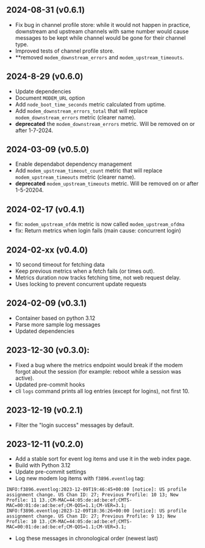 ## 2024-08-31 (v0.6.1)

  * Fix bug in channel profile store: while it would not happen in practice, 
    downstream and upstream channels with same number would cause messages to be kept
    while channel would be gone for their channel type.
  * Improved tests of channel profile store.
  * **removed `modem_downstream_errors` and `modem_upstream_timeouts`.

## 2024-8-29 (v0.6.0)

  * Update dependencies
  * Document `MODEM_URL` option
  * Add `node_boot_time_seconds` metric calculated from uptime.
  * Add `modem_downstream_errors_total` that will replace
    `modem_downstream_errors` metric (clearer name).
  * **deprecated** the `modem_downstream_errors` metric. Will be removed on or after 1-7-2024.

## 2024-03-09 (v0.5.0)

  * Enable dependabot dependency management
  * Add `modem_upstream_timeout_count` metric that will replace
    `modem_upstream_timeouts` metric (clearer name).
  * **deprecated** `modem_upstream_timeouts` metric. Will be removed on or after 1-5-20204.

## 2024-02-17 (v0.4.1)

  * fix: `modem_upstream_ofdm` metric is now called `modem_upstream_ofdma`
  * fix: Return metrics when login fails (main cause: concurrent login)

## 2024-02-xx (v0.4.0)

  * 10 second timeout for fetching data
  * Keep previous metrics when a fetch fails (or times out).
  * Metrics duration now tracks fetching time, not web request delay.
  * Uses locking to prevent concurrent update requests

## 2024-02-09 (v0.3.1)

  * Container based on python 3.12
  * Parse more sample log messages
  * Updated dependencies

## 2023-12-30 (v0.3.0):

  * Fixed a bug where the metrics endpoint would break if the modem forgot
    about the session (for example: reboot while a session was active).
  * Updated pre-commit hooks
  * cli `logs` command prints all log entries (except for logins), not first 10.

## 2023-12-19 (v0.2.1)

  * Filter the "login success" messages by default.

## 2023-12-11 (v0.2.0)

  * Add a stable sort for event log items and use it in the web
    index page.
  * Build with Python 3.12
  * Update pre-commit settings
  * Log new modem log items with `f3896.eventlog` tag:
```
INFO:f3896.eventlog:2023-12-09T19:46:45+00:00 [notice]: US profile assignment change. US Chan ID: 27; Previous Profile: 10 13; New Profile: 11 13.;CM-MAC=44:05:de:ad:be:ef;CMTS-MAC=00:01:de:ad:be:ef;CM-QOS=1.1;CM-VER=3.1;
INFO:f3896.eventlog:2023-12-09T18:36:26+00:00 [notice]: US profile assignment change. US Chan ID: 27; Previous Profile: 9 13; New Profile: 10 13.;CM-MAC=44:05:de:ad:be:ef;CMTS-MAC=00:01:de:ad:be:ef;CM-QOS=1.1;CM-VER=3.1;
```
  * Log these messages in chronological order (newest last)
